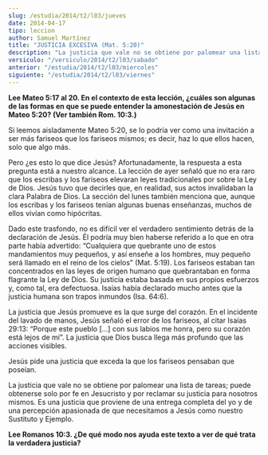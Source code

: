 ```yaml
---
slug: /estudia/2014/t2/l03/jueves
date: 2014-04-17
tipo: leccion
author: Samuel Martínez
title: "JUSTICIA EXCESIVA (Mat. 5:20)"
description: "La justicia que vale no se obtiene por palomear una lista de tareas; puede  obtenerse solo por fe en Jesucristo y por reclamar su justicia para nosotros  mismos."
versiculo: "/versiculo/2014/t2/l03/sabado"
anterior: "/estudia/2014/t2/l03/miercoles"
siguiente: "/estudia/2014/t2/l03/viernes"
---
```


**Lee Mateo 5:17 al 20. En el contexto de esta lección, ¿cuáles son algunas de las formas en que se puede entender la amonestación de Jesús en Mateo 5:20? (Ver también Rom. 10:3.)**

Si leemos aisladamente Mateo 5:20, se lo podría ver como una invitación a ser más fariseos que los fariseos mismos; es decir, haz lo que ellos hacen, solo que algo más.

Pero ¿es esto lo que dice Jesús? Afortunadamente, la respuesta a esta pregunta está a nuestro alcance. La lección de ayer señaló que no era raro que los escribas y los fariseos elevaran leyes tradicionales por sobre la Ley de Dios. Jesús tuvo que decirles que, en realidad, sus actos invalidaban la clara Palabra de Dios. La sección del lunes también menciona que, aunque los escribas y los fariseos tenían algunas buenas enseñanzas, muchos de ellos vivían como hipócritas.

Dado este trasfondo, no es difícil ver el verdadero sentimiento detrás de la declaración de Jesús. Él podría muy bien haberse referido a lo que en otra parte había advertido: “Cualquiera que quebrante uno de estos mandamientos muy pequeños, y así enseñe a los hombres, muy pequeño será llamado en el reino de los cielos” (Mat. 5:19). Los fariseos estaban tan concentrados en las leyes de origen humano que quebrantaban en forma flagrante la Ley de Dios. Su justicia estaba basada en sus propios esfuerzos y, como tal, era defectuosa. Isaías había declarado mucho antes que la justicia humana son trapos inmundos (Isa. 64:6).

La justicia que Jesús promueve es la que surge del corazón. En el incidente del lavado de manos, Jesús señaló el error de los fariseos, al citar Isaías 29:13: “Porque este pueblo [...] con sus labios me honra, pero su corazón está lejos de mí”. La justicia que Dios busca llega más profundo que las acciones visibles.

Jesús pide una justicia que exceda la que los fariseos pensaban que poseían.

La justicia que vale no se obtiene por palomear una lista de tareas; puede obtenerse solo por fe en Jesucristo y por reclamar su justicia para nosotros mismos. Es una justicia que proviene de una entrega completa del yo y de una percepción apasionada de que necesitamos a Jesús como nuestro Sustituto y Ejemplo.

**Lee Romanos 10:3. ¿De qué modo nos ayuda este texto a ver de qué trata la verdadera justicia?**
